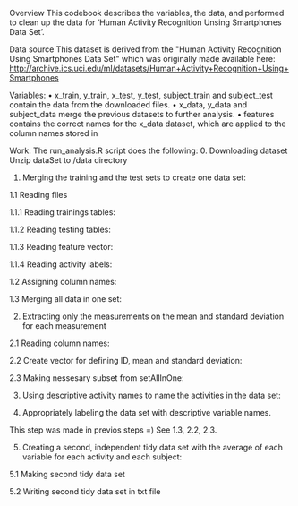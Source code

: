 Overview
This codebook describes the variables, the data, and performed to clean up the data for ‘Human Activity Recognition Unsing Smartphones Data Set’. 

Data source
This dataset is derived from the "Human Activity Recognition Using Smartphones Data Set" which was originally made available here: http://archive.ics.uci.edu/ml/datasets/Human+Activity+Recognition+Using+Smartphones

Variables:
•	x_train, y_train, x_test, y_test, subject_train and subject_test contain the data from the downloaded files.
•	x_data, y_data and subject_data merge the previous datasets to further analysis.
•	features contains the correct names for the x_data dataset, which are applied to the column names stored in

Work:
The run_analysis.R script does the following:
0. Downloading dataset
Unzip dataSet to /data directory
1. Merging the training and the test sets to create one data set:

1.1 Reading files

1.1.1 Reading trainings tables:

1.1.2 Reading testing tables:

1.1.3 Reading feature vector:

1.1.4 Reading activity labels:

1.2 Assigning column names:

1.3 Merging all data in one set:

2. Extracting only the measurements on the mean and standard deviation for each measurement

2.1 Reading column names:

2.2 Create vector for defining ID, mean and standard deviation:

2.3 Making nessesary subset from setAllInOne:

3. Using descriptive activity names to name the activities in the data set:

4. Appropriately labeling the data set with descriptive variable names.

This step was made in previos steps =) See 1.3, 2.2, 2.3.

5. Creating a second, independent tidy data set with the average of each variable for each activity and each subject:

5.1 Making second tidy data set

5.2 Writing second tidy data set in txt file


